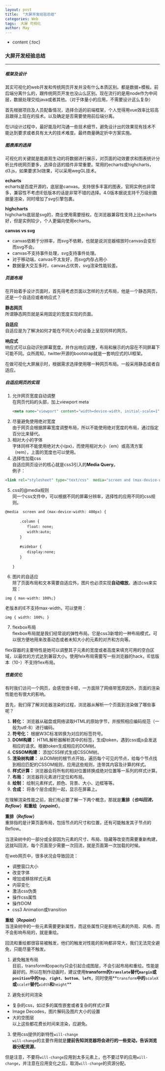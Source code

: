 ```yaml
---
layout: post
title:  "大屏开发经验总结"
categories: Web
tags:  大屏 可视化
author: May
---
```


* content
{:toc}

### **大屏开发经验总结** 
***

##### **框架及设计**  

其实可视化的web开发和传统网页开发并没有什么本质区别。都是数据+模板。前后端分离什么的，跟传统网页开发也没山么区别。现在流行的是用node作为中间层，数据处理交给java或者其他。（对于体量小的应用，不需要设计这么复杂）

首先根据项目及人员配备情况，选择合适的前端框架，个人觉得用vue效率比较高且跟得上现在的技术。以及确定是否需要使用前后端分离。

在UI设计过程中，最好能及时沟通一些技术细节，避免设计出的效果现有技术不能达到要求或者具有太大的技术难度。最终商量确定折中方案实施。


##### **图表库的选择**  

可视化的关键就是能直观生动的将数据进行展示，对页面的动效要求和图表统计分析比传统网页要多，选择合适的插件非常重要。常用的echarts或highcharts，d3.js，如果要求3d效果，可以采用wegGL技术。

**echarts**  
echarts是百度开源的，底层是canvas。支持很多丰富的图表，官网实例也非常多，兼容性不考虑IE低版本的话是非常不错的选择。4.0版本据说支持千万级别数据量渲染，同时增加了svg引擎包裹。  

**highcharts**  
highcharts底层是svg的，商业使用需要授权。在浏览器兼容性支持上比echarts好，但是实例较少，个人更偏向使用echarts。

**canvas vs svg**  
* canvas依赖于分辨率，而svg不依赖，也就是说浏览器缩放时canvas会变形而svg不会。  
* canvas不支持事件处理，svg支持事件处理。  
* 对于移动端，canvas不太友好，而svg内存占用小  
* 数据量大交互多时，canvas占优势，svg渲染性能较差。

##### **页面布局**  

在开始着手设计页面时，首先得考虑页面以怎样的方式布局，他是一个静态网页，还是一个自适应或者响应式？  

**静态网页**  
所谓静态网页就是采用固定的宽度实现的页面。  

**自适应**  
自适应是为了解决如何才能在不同大小的设备上呈现同样的网页。  

**响应式**  
响应式可以自动识别屏幕宽度，并作出响应调整，布局和展示的内容在不同屏幕下可能不同。众所周知，twitter开源的bootstrap就是一套响应式的UI框架。

在做可视化大屏展示时，根据需求选择使用哪一种网页布局。一般采用静态或者自适应。

#####  **自适应网页的实现**  
1. 允许网页宽度自动调整  
在网页代码的头部，加上viewport meta
    ```html  
    <meta name="viewport" content="width=device-width, initial-scale=1" />  
    ```  
2. 尽量避免使用绝对宽度  
由于网页会根据屏幕宽度调整布局，所以不能使用绝对宽度的布局，通过指定百分比来替代。  
3. 相对大小的字体  
字体同样不能使用绝对大小(px)，而使用相对大小（em）或高清方案（rem），上面的宽度也可以使用。  
4. 选择性加载css  
自适应网页设计的核心就是css3引入的**Media Query**。  
例子：  

```html
<link rel="stylesheet" type="text/css"  media="screen and (max-device-width: 400px)"  href="tinyScreen.css" />  
```

5. css的@media规则  
同一个css文件中，可以根据不同的屏幕分辨率，选择性的应用不同的css规则。  

```
@media  screen and (max-device-width: 400px) {  
  
　　　　.column {  
　　　　　　float: none;  
　　　　　　width:auto;  
　　　　}  
  
　　　　#sidebar {  
　　　　　　display:none;  
　　　　}  
  
　　}  
```  

6. 图片的自适应  
除了页面布局和文本需要自适应外，图片也必须实现**自动缩放**。通过css来实现：  

```
img { max-width: 100%;}  
```  

老版本的IE不支持max-width，可以使用：  

```
img { width: 100%; }
```

7. flexbox布局  
flexbox布局就是我们经常说的弹性布局。它是css3新增的一种布局模式，可以很方便地用来改善动态或者未知大小的元素的对齐和方向等。  

flex容器的主要特性是她可以调整其子元素的宽度或者高度来填充可用的空白区域，以最优的方式达到兼容大小。使用felx布局需要写一些浏览器的hack，IE低版本（10-）不支持flex布局。

##### **性能优化**  
有时我们访问一个网页，会感觉很卡顿，一方面除了网络带宽原因外，页面的渲染性能也有很大的影响。  

首先，我们得了解浏览器渲染的过程，浏览器从解析一个页面到渲染做了哪些事呢？  

1. **转化：** 浏览器从磁盘或网络读取HTML的原始字节，并按照相应编码规范（一般为utf-8）进行编码。  
2. **符号化：** 根据W3C标准转换为对应的标签符号。  
3. **DOM构建：** HTML解析器解析其中的标签，生成token，遇到css或js会发送相应的请求。根据token生成相应的DOM树。  
4. **CSSOM构建：** 添加CSS样式生成CSSOM树。  
5. **渲染树构建：** 从DOM树的根节点开始，遍历每个可见的节点，给每个节点找到相应匹配的CSSOM规则，应用这些规则，连带其内容及计算的样式。  
6. **样式计算：** 浏览器会将所有的相对位置转换成绝对位置等一系列的样式计算。  
7. **布局：** 浏览器将元素进行定位和布局。  
8. **绘制：** 绘制元素样式，颜色、背景、大小、边框等等。  
9. **合成：** 将各个层合成到一起，显示在屏幕上。

在理解渲染性能之前，我们有必要了解一下两个概念，那就是**重排（*也叫回流，Reflow*）**和**重绘（*repaint*）**。

**重排（*Reflow*）**  
重排指的是计算页面布局，包括节点的尺寸和位置，还有可能触发其子节点的Reflow。  

当渲染树中的一部分或全部因为元素的尺寸、布局、隐藏等改变而需要重新构建，这就叫回流，每个页面至少需要一次回流，就是页面第一次加载的时候。  

在web网页中，很多状况会导致回流：  
* 调整窗口大小  
* 改变字体  
* 增加或移除样式元素  
* 内容变化  
* 激活css伪类  
* 操作css属性  
* 操作DOM  
* css3 Animation或transition  

**重绘（*Repaint*）**  
当渲染树中的一些元素需要更新属性，而这些属性只是影响元素的外观、风格、而不会影响布局的，就是重绘。

回流和重绘都很容易被触发，他们的触发对性能的影响都非常大，我们无法完全避免，只能尽量不触发。  

1. 避免触发布局  
目前，transform和opacity只会引起合成图层，不会引起布局和重绘。性能是最好的。所以在制作动画时，建议使用**transform的`translate`**替代**`margin`**或**`position`**中的**`top`**、**`right`**、**`bottom`**、**`left`**，同时使用**`transform`**中的**`scaleX`**或**`scaleY`**替代**`width`**和**`height`**

2. 避免长时间渲染  
* 复杂的css，如过多的属性嵌套或者复杂的样式计算  
* Image Decodes，图片解码及图片大小的设置
* 大的空图层  
以上这些都花费长时间来渲染，应避免。

3. 使用css提供的新特性`will-change`  
`will-change`的主要作用就是**提前告知浏览器将会进行的一些变动，告诉浏览器分配资源**。  

但是注意，不要将`will-change`应用到太多元素上，也不要过早的应用`will-change`，并注意在应用变化之后，取消`will-change`的资源分配。








